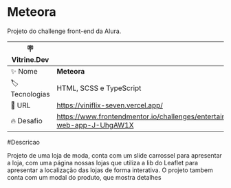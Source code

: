 # Meteora

Projeto do challenge front-end da Alura.

| :placard: Vitrine.Dev |     |
| -------------  | --- |
| :sparkles: Nome        | **Meteora**
| :label: Tecnologias | HTML, SCSS e TypeScript
| :rocket: URL         | https://viniflix-seven.vercel.app/
| :fire: Desafio     | https://www.frontendmentor.io/challenges/entertainment-web-app-J-UhgAW1X

#Descricao

Projeto de uma loja de moda, conta com um slide carrossel para apresentar a loja, com uma página nossas lojas que utiliza a lib do Leaflet para apresentar a localização das lojas de forma interativa.
O projeto tambem conta com um modal do produto, que mostra detalhes
